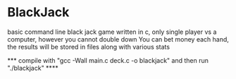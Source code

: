 # BlackJack
basic command line black jack game written in c, only single player vs a computer, however you cannot double down
You can bet money each hand, the results will be stored in files along with various stats

*** compile with "gcc -Wall main.c deck.c -o blackjack" and then run "./blackjack" ****
